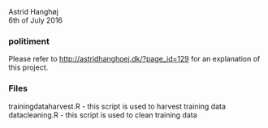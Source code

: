 
   Astrid Hanghøj  
  6th of July 2016 


### politiment
Please refer to http://astridhanghoej.dk/?page_id=129 for an explanation of this project.

### Files
trainingdataharvest.R - this script is used to harvest training data
datacleaning.R - this script is used to clean training data



